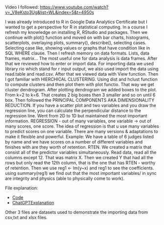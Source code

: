 Video I followed: https://www.youtube.com/watch?v=_V8eKsto3Ug&list=WL&index=5&t=4950s

I was already introduced to R in Google Data Analytics Certificate but I wanted to get a perspective for R in statistical computing. In a course I refresh my knowledge on installing R, RStudio and packages. Then we continue with plot() function and moved on with bar charts, histograms, scatterplots, overlaying plots, summary(), describe(), selecting cases. Selecting case like, showing values or graphs that have condition like in SQL WHERE clause.
Then I refresh memory on data formats. Lists, data frames, matrix... The most useful one for data analysis is data frames. After that we reviewed how to enter or import data. For importing data we used library rio which stand for r input output, we also used import the data using read.table and read.csv. After that we viewed data with View function.
Then I got familiar with HIERCHICAL CLUSTERING. Using dist and hclust function to compute clusters and then plot them with plot functio. That way we get cluster dendrogram. After plotting dendrogram we added boxes to the plot. From k=2 to k=6. That creates 2 big boxes then 3 smaller and so on until 6 box. 
Then followed the PRINCIPAL COMPONENTS AKA DIMENSIONALITY REDUCTION. If you have a scatter plot and two variables and you draw the regression line, you can calculate the perpendicular distance to the regression line. Went from 2D to 1D but maintained the most important information.
REGRESSION - out of many variables, one variable -> out of many scores, one score. The idea of regression is that u use many variables to predict scores on one variable. There are many versions & adaptations to make it flexible and powerful. Example: We have a table of 6 judges listed by name and we have scores on a number of different variables and finishes with are they worth of retention. RTEN.
We created a matrix that consist all of the predictor variables simultaneously. Read data, read all the columns except 12. That was matrix X. Then we created Y that had all the rows but only read the 12th column, that is the one that has RTEN - worthy of retention.
Then we use reg1 <- lm(y~x) and reg1 to see the coefficients. using summary(reg1) we find out that the most important variables/ in sync are integrity and physics (able to physically come to work).

File explanation:
* [Code](https://github.com/rokzupan1/StatisticalComputingInR/blob/main/R%20-%20Basics%20of%20Statistical%20Computing.R)
* [ChatGPTExplanation](https://github.com/rokzupan1/StatisticalComputingInR/blob/main/Interesting.PNG)

Other 3 files are datasets used to demonstrate the importing data from csv,txt and xlsx files.
